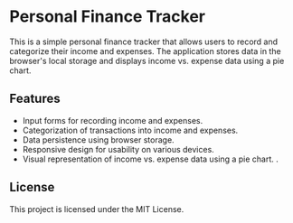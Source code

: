 # Personal Finance Tracker

This is a simple personal finance tracker that allows users to record and categorize their income and expenses. The application stores data in the browser's local storage and displays income vs. expense data using a pie chart.

## Features

- Input forms for recording income and expenses.
- Categorization of transactions into income and expenses.
- Data persistence using browser storage.
- Responsive design for usability on various devices.
- Visual representation of income vs. expense data using a pie chart.
.

## License

This project is licensed under the MIT License.
